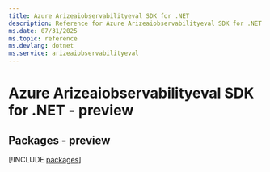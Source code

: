 ```yaml
---
title: Azure Arizeaiobservabilityeval SDK for .NET
description: Reference for Azure Arizeaiobservabilityeval SDK for .NET
ms.date: 07/31/2025
ms.topic: reference
ms.devlang: dotnet
ms.service: arizeaiobservabilityeval
---
```

# Azure Arizeaiobservabilityeval SDK for .NET - preview
## Packages - preview
[!INCLUDE [packages](arizeaiobservabilityeval-index.md)]